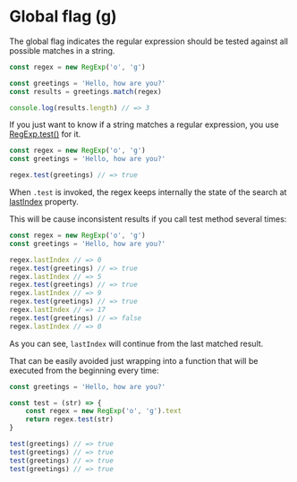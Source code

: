 # Global flag (g)

The global flag indicates the regular expression should be tested against all possible matches in a string.

```js
const regex = new RegExp('o', 'g')

const greetings = 'Hello, how are you?'
const results = greetings.match(regex)

console.log(results.length) // => 3
```

If you just want to know if a string matches a regular expression, you use [RegExp.test()](https://developer.mozilla.org/en-US/docs/Web/JavaScript/Reference/Global_Objects/RegExp/test) for it.

```js
const regex = new RegExp('o', 'g')
const greetings = 'Hello, how are you?'

regex.test(greetings) // => true
```

When `.test` is invoked, the regex keeps internally the state of the search at [lastIndex](https://developer.mozilla.org/en-US/docs/Web/JavaScript/Reference/Global_Objects/RegExp/lastIndex) property.

This will be cause inconsistent results if you call test method several times:

```js
const regex = new RegExp('o', 'g')
const greetings = 'Hello, how are you?'

regex.lastIndex // => 0
regex.test(greetings) // => true
regex.lastIndex // => 5
regex.test(greetings) // => true
regex.lastIndex // => 9
regex.test(greetings) // => true
regex.lastIndex // => 17
regex.test(greetings) // => false
regex.lastIndex // => 0
```

As you can see, `lastIndex` will continue from the last matched result.

That can be easily avoided just wrapping into a function that will be executed from the beginning every time:

```js
const greetings = 'Hello, how are you?'

const test = (str) => {
    const regex = new RegExp('o', 'g').text
    return regex.test(str)
}

test(greetings) // => true
test(greetings) // => true
test(greetings) // => true
test(greetings) // => true
```
